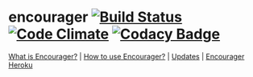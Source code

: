 # encourager [![Build Status](https://travis-ci.org/Enzine/encourager.svg?branch=master)](https://travis-ci.org/Enzine/encourager) [![Code Climate](https://codeclimate.com/github/Enzine/ratebeer/badges/gpa.svg)](https://codeclimate.com/github/Enzine/ratebeer) [![Codacy Badge](https://api.codacy.com/project/badge/Grade/fc22d9512527478bb8839869a2622d18)](https://www.codacy.com/app/Enzine/encourager?utm_source=github.com&amp;utm_medium=referral&amp;utm_content=Enzine/encourager&amp;utm_campaign=Badge_Grade)

[What is Encourager?](https://github.com/Enzine/encourager/blob/master/documentation/whatis.md) |
[How to use Encourager?](https://github.com/Enzine/encourager/blob/master/documentation/howtouse.md) |
[Updates](https://github.com/Enzine/encourager/blob/master/documentation/updates.md) |
[Encourager Heroku](http://encourager.herokuapp.com)
